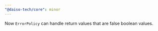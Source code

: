 ```yaml
---
"@daiso-tech/core": minor
---
```


Now `ErrorPolicy` can handle return values that are false boolean values.
